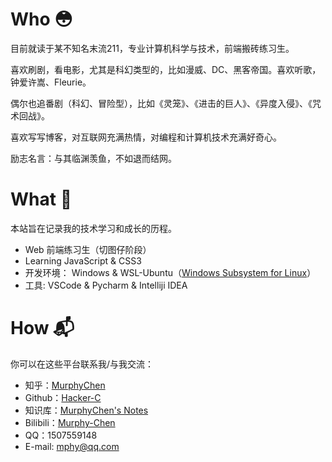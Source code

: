 # Who 😳

目前就读于某不知名末流211，专业计算机科学与技术，前端搬砖练习生。

喜欢刷剧，看电影，尤其是科幻类型的，比如漫威、DC、黑客帝国。喜欢听歌，钟爱许嵩、Fleurie。

偶尔也追番剧（科幻、冒险型），比如《灵笼》、《进击的巨人》、《异度入侵》、《咒术回战》。

喜欢写写博客，对互联网充满热情，对编程和计算机技术充满好奇心。

励志名言：与其临渊羡鱼，不如退而结网。

# What 🏹

本站旨在记录我的技术学习和成长的历程。

- Web 前端练习生（切图仔阶段）
- Learning JavaScript & CSS3
- 开发环境： Windows & WSL-Ubuntu（[Windows Subsystem for Linux](https://docs.microsoft.com/zh-cn/windows/wsl/)）
- 工具: VSCode & Pycharm & Intelliji IDEA

# How 📬

你可以在这些平台联系我/与我交流：

- 知乎：[MurphyChen](https://www.zhihu.com/people/mphyc)
- Github：[Hacker-C](https://github.com/Hacker-C)
- 知识库：[MurphyChen's Notes](https://docs.mphy.top)
- Bilibili：[Murphy-Chen](https://space.bilibili.com/434947088)
- QQ：1507559148
- E-mail: mphy@qq.com
